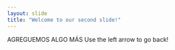```yaml
---
layout: slide
title: "Welcome to our second slide!"
---
```

AGREGUEMOS ALGO MÁS
Use the left arrow to go back!
